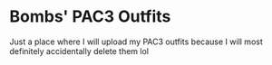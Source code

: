 # Bombs' PAC3 Outfits

Just a place where I will upload my PAC3 outfits because I will most definitely accidentally delete them lol

